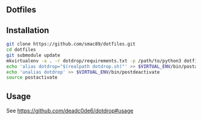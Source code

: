 ## Dotfiles

## Installation

```bash
git clone https://github.com/smac89/dotfiles.git
cd dotfiles
git submodule update
mkvirtualenv -a . -r dotdrop/requirements.txt -p /path/to/python3 dotfiles
echo 'alias dotdrop="$(realpath dotdrop.sh)"' >> $VIRTUAL_ENV/bin/postactivate
echo 'unalias dotdrop' >> $VIRTUAL_ENV/bin/postdeactivate
source postactivate
```

## Usage

See https://github.com/deadc0de6/dotdrop#usage
